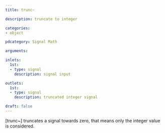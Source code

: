 ```yaml
---
title: trunc~

description: truncate to integer

categories:
- object

pdcategory: Signal Math

arguments:

inlets:
  1st:
  - type: signal
    description: signal input

outlets:
  1st:
  - type: signal
    description: truncated integer signal

draft: false
---
```


[trunc~] truncates a signal towards zero, that means only the integer value is considered.
